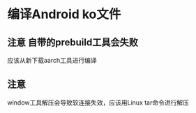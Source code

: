 # 编译Android ko文件

## 注意 自带的prebuild工具会失败

应该从新下载aarch工具进行编译

## 注意

window工具解压会导致软连接失效，应该用Linux tar命令进行解压

